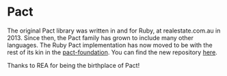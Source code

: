 # Pact

The original Pact library was written in and for Ruby, at realestate.com.au in 2013. Since then, the Pact family has grown to include many other languages. The Ruby Pact implementation has now moved to be with the rest of its kin in the [pact-foundation](https://github.com/pact-foundation). You can find the new repository [here](https://github.com/pact-foundation/pact-ruby).

Thanks to REA for being the birthplace of Pact!
